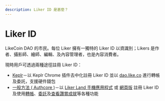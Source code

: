 ```yaml
---
description: Liker ID 是甚麼？
---
```


# Liker ID

LikeCoin DAO 的市民。每位 Liker 擁有一獨特的 Liker ID 以資識別；Likers 是作者、攝影師、繪師、編輯、及內容管理者，也是內容消費者。

現時用戶可透過兩種途徑註冊 Liker ID：

* [Keplr](register-with-keplr.md)－以 Keplr Chrome 插件去中化註冊 Liker ID 並以 [dao.like.co](https://dao.like.co/welcome) 進行轉帳及委託，支援硬件錢包
* [一般方法 ( Authcore )](register/)－以 [Liker Land 手機應用程式](<../liker land/download.md>) 或 [網頁版](https://liker.land/) 註冊 Liker ID 及使用[轉帳](../../guides/wallet/like-pay.md)、[委託](../../guides/stake/delegation-of-likecoin.md)及[查看讚賞成就](../creatortools/rewards/)等各種功能

